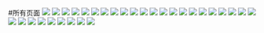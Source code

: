 
#所有页面
![](https://github.com/365318663/wuleWheather/blob/master/%E5%9B%BE%E7%89%87/Screenshot_2018-06-02-23-49-07-578_com.litao.ttweather.png)
![](https://github.com/365318663/wuleWheather/blob/master/%E5%9B%BE%E7%89%87/Screenshot_2018-06-02-23-49-43-502_com.litao.ttweather.png)
![](https://github.com/365318663/wuleWheather/blob/master/%E5%9B%BE%E7%89%87/Screenshot_2018-06-02-23-49-50-502_com.litao.ttweather.png)
![](https://github.com/365318663/wuleWheather/blob/master/%E5%9B%BE%E7%89%87/Screenshot_2018-06-02-23-49-54-854_com.litao.ttweather.png)
![](https://github.com/365318663/wuleWheather/blob/master/%E5%9B%BE%E7%89%87/Screenshot_2018-06-02-23-50-01-742_com.litao.ttweather.png)
![](https://github.com/365318663/wuleWheather/blob/master/%E5%9B%BE%E7%89%87/Screenshot_2018-06-02-23-50-07-647_com.litao.ttweather.png)
![](https://github.com/365318663/wuleWheather/blob/master/%E5%9B%BE%E7%89%87/Screenshot_2018-06-02-23-50-19-215_com.litao.ttweather.png)
![](https://github.com/365318663/wuleWheather/blob/master/%E5%9B%BE%E7%89%87/Screenshot_2018-06-02-23-50-26-376_com.litao.ttweather.png)
![](https://github.com/365318663/wuleWheather/blob/master/%E5%9B%BE%E7%89%87/Screenshot_2018-06-02-23-50-45-429_com.litao.ttweather.png)
![](https://github.com/365318663/wuleWheather/blob/master/%E5%9B%BE%E7%89%87/Screenshot_2018-06-02-23-52-15-036_com.litao.ttweather.png)
![](https://github.com/365318663/wuleWheather/blob/master/%E5%9B%BE%E7%89%87/Screenshot_2018-06-02-23-55-33-996_com.litao.ttweather.png)
![](https://github.com/365318663/wuleWheather/blob/master/%E5%9B%BE%E7%89%87/Screenshot_2018-06-02-23-55-53-888_com.litao.ttweather.png)
![](https://github.com/365318663/wuleWheather/blob/master/%E5%9B%BE%E7%89%87/Screenshot_2018-06-02-23-55-59-789_com.litao.ttweather.png)
![](https://github.com/365318663/wuleWheather/blob/master/%E5%9B%BE%E7%89%87/Screenshot_2018-06-02-23-56-06-106_com.litao.ttweather.png)
![](https://github.com/365318663/wuleWheather/blob/master/%E5%9B%BE%E7%89%87/Screenshot_2018-06-02-23-56-17-235_com.litao.ttweather.png)
![](https://github.com/365318663/wuleWheather/blob/master/%E5%9B%BE%E7%89%87/Screenshot_2018-06-02-23-56-21-800_com.litao.ttweather.png)
![](https://github.com/365318663/wuleWheather/blob/master/%E5%9B%BE%E7%89%87/Screenshot_2018-06-02-23-56-24-839_com.litao.ttweather.png)
![](https://github.com/365318663/wuleWheather/blob/master/%E5%9B%BE%E7%89%87/Screenshot_2018-06-02-23-56-26-610_com.litao.ttweather.png)
![](https://github.com/365318663/wuleWheather/blob/master/%E5%9B%BE%E7%89%87/Screenshot_2018-06-03-13-42-58-468_com.litao.ttweather.png)
![](https://github.com/365318663/wuleWheather/blob/master/%E5%9B%BE%E7%89%87/Screenshot_2018-06-03-13-44-23-264_com.litao.ttweather.png)
![](https://github.com/365318663/wuleWheather/blob/master/%E5%9B%BE%E7%89%87/Screenshot_2018-06-03-16-05-05-106_com.litao.ttweather.png)
![](https://github.com/365318663/wuleWheather/blob/master/%E5%9B%BE%E7%89%87/Screenshot_2018-06-03-16-06-56-388_com.litao.ttweather.png)
![](https://github.com/365318663/wuleWheather/blob/master/%E5%9B%BE%E7%89%87/Screenshot_2018-06-03-16-40-30-898_com.litao.ttweather.png)
![](https://github.com/365318663/wuleWheather/blob/master/%E5%9B%BE%E7%89%87/Screenshot_2018-06-03-17-21-50-983_com.litao.ttweather.png)
![](https://github.com/365318663/wuleWheather/blob/master/%E5%9B%BE%E7%89%87/Screenshot_2018-06-03-17-21-58-914_com.litao.ttweather.png)
![](https://github.com/365318663/wuleWheather/blob/master/%E5%9B%BE%E7%89%87/Screenshot_2018-06-03-17-22-02-094_com.litao.ttweather.png)
![](https://github.com/365318663/wuleWheather/blob/master/%E5%9B%BE%E7%89%87/Screenshot_2018-06-03-20-21-13-636_com.litao.ttweather.png)
![](https://github.com/365318663/wuleWheather/blob/master/%E5%9B%BE%E7%89%87/Screenshot_2018-06-03-20-25-32-268_com.litao.ttweather.png)
![](https://github.com/365318663/wuleWheather/blob/master/%E5%9B%BE%E7%89%87/Screenshot_2018-06-03-21-17-19-891_com.litao.ttweather.png)
![](https://github.com/365318663/wuleWheather/blob/master/%E5%9B%BE%E7%89%87/Screenshot_2018-06-06-18-47-52-898_com.litao.ttweather.png)
![](https://github.com/365318663/wuleWheather/blob/master/%E5%9B%BE%E7%89%87/Screenshot_2018-06-07-16-14-08-257_com.litao.ttweather.png)


